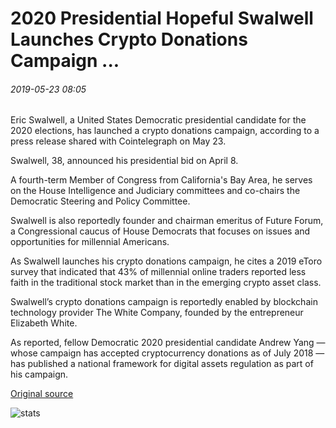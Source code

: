 # 2020 Presidential Hopeful Swalwell Launches Crypto Donations Campaign ...

###### 2019-05-23 08:05

Eric Swalwell, a United States Democratic presidential candidate for the 2020 elections, has launched a crypto donations campaign, according to a press release shared with Cointelegraph on May 23.

Swalwell, 38, announced his presidential bid on April 8.

A fourth-term Member of Congress from California's Bay Area, he serves on the House Intelligence and Judiciary committees and co-chairs the Democratic Steering and Policy Committee.

Swalwell is also reportedly founder and chairman emeritus of Future Forum, a Congressional caucus of House Democrats that focuses on issues and opportunities for millennial Americans.

As Swalwell launches his crypto donations campaign, he cites a 2019 eToro survey that indicated that 43% of millennial online traders reported less faith in the traditional stock market than in the emerging crypto asset class.

Swalwell’s crypto donations campaign is reportedly enabled by blockchain technology provider The White Company, founded by the entrepreneur Elizabeth White.

As reported, fellow Democratic 2020 presidential candidate Andrew Yang — whose campaign has accepted cryptocurrency donations as of July 2018 — has published a national framework for digital assets regulation as part of his campaign.

[Original source](https://cointelegraph.com/news/2020-presidential-hopeful-swalwell-launches-crypto-donations-campaign)

![stats](https://c.statcounter.com/11760860/0/a89fa40b/1/ "stats")